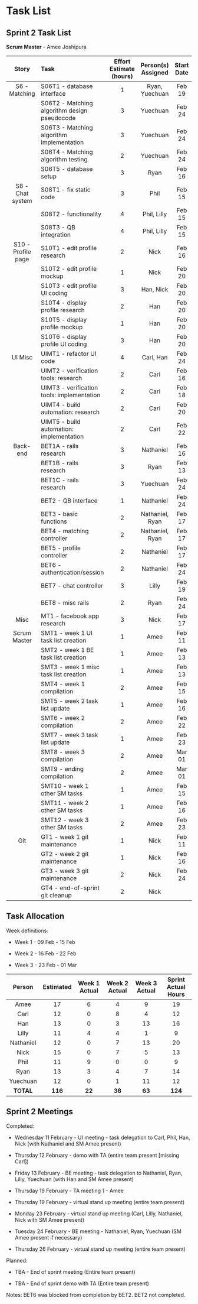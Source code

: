# Task List
## Sprint 2 Task List

**Scrum Master** - Amee Joshipura

| Story             | Task                                         | Effort Estimate (hours) | Person(s) Assigned | Start Date | End Date | Actual Effort |
| :---------------: | :------------------------------------------- | :---------------------: | :----------------: | :--------: | :------: | :-----------: |
| S6 - Matching     | S06T1 - database interface                   | 1 | Ryan, Yuechuan            | Feb 19 | Feb 20 | 1 |
|                   | S06T2 - Matching algorithm design pseudocode | 3 | Yuechuan                  | Feb 24 | Feb 25 | 3 |
|                   | S06T3 - Matching algorithm implementation    | 3 | Yuechuan                  | Feb 24 | Feb 25 | 4 | 
|                   | S06T4 - Matching algorithm testing           | 2 | Yuechuan                  | Feb 24 | Feb 25 | 2 |
|                   | S06T5 - database setup                       | 3 | Ryan                      | Feb 16 | Feb 24 | 2 |
| S8 - Chat system  | S08T1 - fix static code                      | 3 | Phil                      | Feb 15 | Feb 15 | 5 | 
|                   | S08T2 - functionality                        | 4 | Phil, Lilly               | Feb 15 | Feb 15 | 2 | 
|                   | S08T3 - QB integration                       | 4 | Phil, Lilly               | Feb 15 | Feb 15 | 2 | 
| S10 - Profile page| S10T1 - edit profile research                | 2 | Nick                      | Feb 16 | Feb 18 | 2 | 
|                   | S10T2 - edit profile mockup                  | 1 | Nick                      | Feb 20 | Feb 20 | 2 | 
|                   | S10T3 - edit profile UI coding               | 3 | Han, Nick                 | Feb 20 | Mar 01 | 4 | 
|                   | S10T4 - display profile research             | 2 | Han                       | Feb 20 | Feb 20 | 2 | 
|                   | S10T5 - display profile mockup               | 1 | Han                       | Feb 20 | Feb 26 | 1 | 
|                   | S10T6 - display profile UI coding            | 3 | Han                       | Feb 20 | Feb 26 | 5 | 
| UI Misc           | UIMT1 - refactor UI code                     | 4 | Carl, Han                 | Feb 24 | Feb 27 | 4 |
|                   | UIMT2 - verification tools: research         | 2 | Carl                      | Feb 16 | Feb 18 | 2 |
|                   | UIMT3 - verification tools: implementation   | 2 | Carl                      | Feb 18 | Feb 18 | 2 |
|                   | UIMT4 - build automation: research           | 2 | Carl                      | Feb 20 | Feb 22 | 2 |
|                   | UIMT5 - build automation: implementation     | 2 | Carl                      | Feb 22 | Feb 22 | 2 |
| Back-end          | BET1A - rails research                       | 3 | Nathaniel                 | Feb 16 | Feb 16 | 4 |
|                   | BET1B - rails research                       | 3 | Ryan                      | Feb 13 | Feb 15 | 3 |
|                   | BET1C - rails research                       | 3 | Yuechuan                  | Feb 24 | Feb 24 | 2 |
|                   | BET2 - QB interface                          | 1 | Nathaniel                 | Feb 24 | expired | 6 |
|                   | BET3 - basic functions                       | 2 | Nathaniel, Ryan           | Feb 17 | Feb 17 | 3 |
|                   | BET4 - matching controller                   | 2 | Nathaniel, Ryan           | Feb 17 | Mar 01 | 3 |
|                   | BET5 - profile controller                    | 2 | Nathaniel                 | Feb 17 | Feb 24 | 3 |
|                   | BET6 - authentication/session                | 2 | Nathaniel                 | Feb 24 | expired | 1 |
|                   | BET7 - chat controller                       | 3 | Lilly                     | Feb 19 | Feb 28 | 5 |
|                   | BET8 - misc rails                            | 2 | Ryan                      | Feb 24 | Feb 26 | 2 |
| Misc              | MT1 - facebook app research                  | 3 | Nick                      | Feb 17 | Feb 28 | 0 |
| Scrum Master      | SMT1 - week 1 UI task list creation          | 1 | Amee                      | Feb 11 | Feb 11 | 1 |
|                   | SMT2 - week 1 BE task list creation          | 1 | Amee                      | Feb 13 | Feb 13 | 1 |
|                   | SMT3 - week 1 misc task list creation        | 1 | Amee                      | Feb 13 | Feb 13 | 1 |
|                   | SMT4 - week 1 compilation                    | 2 | Amee                      | Feb 15 | Feb 15 | 2 |
|                   | SMT5 - week 2 task list update               | 1 | Amee                      | Feb 16 | Feb 22 | 1 |
|                   | SMT6 - week 2 compilation                    | 2 | Amee                      | Feb 22 | Feb 22 | 2 |
|                   | SMT7 - week 3 task list update               | 1 | Amee                      | Feb 23 | Mar 01 | 1 |
|                   | SMT8 - week 3 compilation                    | 2 | Amee                      | Mar 01 | Mar 01 | 3 |
|                   | SMT9 - ending compilation                    | 2 | Amee                      | Mar 01 | Mar 01 | 3 |
|                   | SMT10 - week 1 other SM tasks                | 1 | Amee                      | Feb 15 | Feb 15 | 1 |
|                   | SMT11 - week 2 other SM tasks                | 1 | Amee                      | Feb 16 | Feb 22 | 1 |
|                   | SMT12 - week 3 other SM tasks                | 2 | Amee                      | Feb 23 | Mar 01 | 2 |
| Git               | GT1 - week 1 git maintenance                 | 1 | Nick                      | Feb 11 | Feb 11 | 1 |
|                   | GT2 - week 2 git maintenance                 | 1 | Nick                      | Feb 16 | Feb 17 | 2 |
|                   | GT3 - week 3 git maintenance                 | 2 | Nick                      | Feb 24 | Feb 24 | 1 |
|                   | GT4 - end-of-sprint git cleanup              | 2 | Nick                      |  |  |  |

## Task Allocation

Week definitions:

* Week 1 - 09 Feb - 15 Feb

* Week 2 - 16 Feb - 22 Feb

* Week 3 - 23 Feb - 01 Mar

| Person    | Estimated | Week 1 Actual | Week 2 Actual  | Week 3 Actual | Sprint Actual Hours |
| :-------: | :-------: | :-----------: | :------------: | :-----------: | :-----------------: |
| Amee      | 17        | 6             | 4              | 9             | 19                  |
| Carl      | 12        | 0             | 8              | 4             | 12                  |
| Han       | 13        | 0             | 3              | 13            | 16                  |
| Lilly     | 11        | 4             | 4              | 1             | 9                   |
| Nathaniel | 12        | 0             | 7              | 13            | 20                  |
| Nick      | 15        | 0             | 7              | 5             | 13                  |
| Phil      | 11        | 9             | 0              | 0             | 9                   |
| Ryan      | 13        | 3             | 4              | 7             | 14                  |
| Yuechuan  | 12        | 0             | 1              | 11            | 12                  |
| **TOTAL** | **116**   | **22**        | **38**         | **63**        | **124**             |


## Sprint 2 Meetings

Completed:

* Wednesday 11 February - UI meeting - task delegation to Carl, Phil, Han, Nick (with Nathaniel and SM Amee present)

* Thursday 12 February - demo with TA (entire team present [missing Carl])

* Friday 13 February - BE meeting - task delegation to Nathaniel, Ryan, Lilly, Yuechuan (with Han and SM Amee present)

* Thursday 19 February - TA meeting 1 - Amee

* Thursday 19 February - virtual stand up meeting (entire team present)

* Monday 23 February - virtual stand up meeting (Carl, Lilly, Nathaniel, Nick with SM Amee present)

* Tuesday 24 February - BE meeting - Nathaniel, Ryan, Yuechuan (SM Amee present if necessary)

* Thursday 26 February - virtual stand up meeting (entire team present)

Planned:

* TBA - End of sprint meeting (Entire team present)

* TBA - End of sprint demo with TA (Entire team present)

Notes: BET6 was blocked from completion by BET2.  BET2 not completed.
